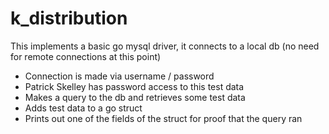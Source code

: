 # k_distribution

This implements a basic go mysql driver, it connects to a local db (no need for remote connections at this point)

- Connection is made via username / password
- Patrick Skelley has password access to this test data
- Makes a query to the db and retrieves some test data
- Adds test data to a go struct
- Prints out one of the fields of the struct for proof that the query ran

